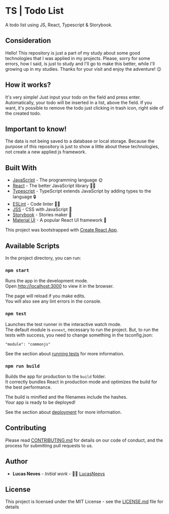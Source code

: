 # TS | Todo List

A todo list using JS, React, Typescript & Storybook.

## Consideration

Hello! This repository is just a part of  my study about some good technologies that I was applied in my projects. Please, sorry for some errors, how I said, is just to study and I'll go to make this better, while I'll growing up in my studies. Thanks for your visit and enjoy the adventure! 😉

## How it works?

It's very simple! Just input your todo on the field and press enter. Automatically, your todo will be inserted in a list, above the field. If you want, it's possible to remove the todo just clicking in trash icon, right side of the created todo.

## Important to know!

The data is not being saved to a database or local storage. Because the purpose of this repository is just to show a little about these technologies, not create a new applied js framework. 

## Built With

* [JavaScript](https://pt.wikipedia.org/wiki/JavaScript) - The programming language 🌞
* [React](https://reactjs.org/) - The better JavaScript library 🙈💘
* [Typescript](https://www.typescriptlang.org/) - TypeScript extends JavaScript by adding types to the language 🔒
* [ESLint](https://eslint.org/) - Code linter 🕵‍♀
* [JSS](https://cssinjs.org/?v=v10.1.1) - CSS with JavaScript 💎
* [Storybook](https://storybook.js.org/) - Stories maker 📖
* [Material UI](https://material-ui.com/) - A popular React UI framework 🎨

This project was bootstrapped with [Create React App](https://github.com/facebook/create-react-app).

## Available Scripts

In the project directory, you can run:

### `npm start`

Runs the app in the development mode.<br />
Open [http://localhost:3000](http://localhost:3000) to view it in the browser.

The page will reload if you make edits.<br />
You will also see any lint errors in the console.

### `npm test`

Launches the test runner in the interactive watch mode.<br />
The default module is `esnext`, necessary to run the project. But, to run the tests with success, you need to change something in the tsconfig.json:

```
"module": "commonjs"
```

See the section about [running tests](https://facebook.github.io/create-react-app/docs/running-tests) for more information.

### `npm run build`

Builds the app for production to the `build` folder.<br />
It correctly bundles React in production mode and optimizes the build for the best performance.

The build is minified and the filenames include the hashes.<br />
Your app is ready to be deployed!

See the section about [deployment](https://facebook.github.io/create-react-app/docs/deployment) for more information.

## Contributing

Please read [CONTRIBUTING.md](https://github.com/LucasNeevs/nvs-ts-todolist/blob/dev/CONTRIBUITING.md) for details on our code of conduct, and the process for submitting pull requests to us.

## Author

* **Lucas Neves** - *Initial work* - 👨‍💻 [LucasNeevs](https://github.com/LucasNeevs) 

## License

This project is licensed under the MIT License - see the [LICENSE.md](https://github.com/LucasNeevs/nvs-ts-todolist/blob/master/LICENSE) file for details
